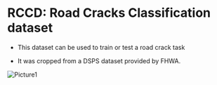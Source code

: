 # RCCD: Road Cracks Classification dataset

- This dataset can be used to train or test a road crack task

- It was cropped from a DSPS dataset provided by FHWA.

![Picture1](https://github.com/tjboise/RCCD/assets/95270677/3d35595c-f288-49b8-80e4-5e6027bc354e)
